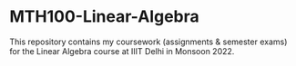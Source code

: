 # MTH100-Linear-Algebra
This repository contains my coursework (assignments &amp; semester exams) for the Linear Algebra course at IIIT Delhi in Monsoon 2022.
